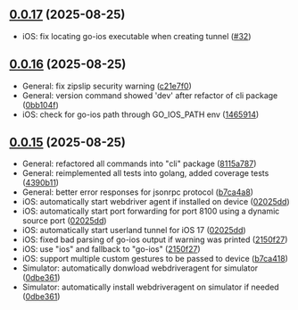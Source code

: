 ## [0.0.17](https://github.com/mobile-next/mobilecli/releases/tag/0.0.17) (2025-08-25)

* iOS: fix locating go-ios executable when creating tunnel ([#32](https://github.com/mobile-next/mobilecli/pull/32))

## [0.0.16](https://github.com/mobile-next/mobilecli/releases/tag/0.0.16) (2025-08-25)

* General: fix zipslip security warning ([c21e7f0](https://github.com/mobile-next/mobilecli/commit/c21e7f0d8ad22eac583ef166a5a4b836e908cf12))
* General: version command showed 'dev' after refactor of cli package ([0bb104f](https://github.com/mobile-next/mobilecli/commit/0bb104f7f078e672bd27c0455274cd2d46066827))
* iOS: check for go-ios path through GO_IOS_PATH env ([1465914](https://github.com/mobile-next/mobilecli/commit/14659146758931d6531f95b603b48fd15fe07ed0))

## [0.0.15](https://github.com/mobile-next/mobilecli/releases/tag/0.0.15) (2025-08-25)

* General: refactored all commands into "cli" package ([8115a787](https://github.com/mobile-next/mobilecli/commit/8115a7873b62b3b66a79680c3b95a3db792fa5fb))
* General: reimplemented all tests into golang, added coverage tests ([4390b11](https://github.com/mobile-next/mobilecli/commit/4390b11b11ac657ee7694298fe0902687e61d0fc))
* General: better error responses for jsonrpc protocol ([b7ca4a8](https://github.com/mobile-next/mobilecli/commit/b7ca418c8b8e31c5c2776a231bfcdae6dbed3b4c))
* iOS: automatically start webdriver agent if installed on device ([02025dd](https://github.com/mobile-next/mobilecli/commit/02025ddd13581edcbf4f932ac46dcc5e33a6e2ec))
* iOS: automatically start port forwarding for port 8100 using a dynamic source port ([02025dd](https://github.com/mobile-next/mobilecli/commit/02025ddd13581edcbf4f932ac46dcc5e33a6e2ec))
* iOS: automatically start userland tunnel for iOS 17 ([02025dd](https://github.com/mobile-next/mobilecli/commit/02025ddd13581edcbf4f932ac46dcc5e33a6e2ec))
* iOS: fixed bad parsing of go-ios output if warning was printed ([2150f27](https://github.com/mobile-next/mobilecli/commit/2150f279bae927c2a19f2558bb81afcc1df03b54))
* iOS: use "ios" and fallback to "go-ios" ([2150f27](https://github.com/mobile-next/mobilecli/commit/2150f279bae927c2a19f2558bb81afcc1df03b54))
* iOS: support multiple custom gestures to be passed to device ([b7ca418](https://github.com/mobile-next/mobilecli/commit/b7ca418c8b8e31c5c2776a231bfcdae6dbed3b4c))
* Simulator: automatically donwload webdriveragent for simulator ([0dbe361](https://github.com/mobile-next/mobilecli/commit/0dbe3612ef5758523028433f1e168ddac98544e0))
* Simulator: automatically install webdriveragent on simulator if needed ([0dbe361](https://github.com/mobile-next/mobilecli/commit/0dbe3612ef5758523028433f1e168ddac98544e0))


